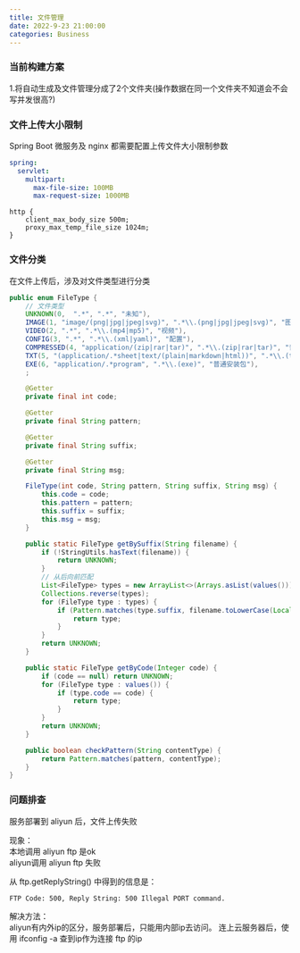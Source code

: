 ```yaml
---
title: 文件管理
date: 2022-9-23 21:00:00
categories: Business
---
```

### 当前构建方案
1.将自动生成及文件管理分成了2个文件夹(操作数据在同一个文件夹不知道会不会写并发很高?)

### 文件上传大小限制
Spring Boot 微服务及 nginx 都需要配置上传文件大小限制参数

```yaml
spring:
  servlet:
    multipart:
      max-file-size: 100MB
      max-request-size: 1000MB
```

```config
http {
    client_max_body_size 500m;
    proxy_max_temp_file_size 1024m;
}
```

### 文件分类
在文件上传后，涉及对文件类型进行分类

```java
public enum FileType {
    // 文件类型
    UNKNOWN(0,  ".*", ".*", "未知"),
    IMAGE(1, "image/(png|jpg|jpeg|svg)", ".*\\.(png|jpg|jpeg|svg)", "图片"),
    VIDEO(2, ".*", ".*\\.(mp4|mp5)", "视频"),
    CONFIG(3, ".*", ".*\\.(xml|yaml)", "配置"),
    COMPRESSED(4, "application/(zip|rar|tar)", ".*\\.(zip|rar|tar)", "普通压缩包"),
    TXT(5, "(application/.*sheet|text/(plain|markdown|html))", ".*\\.(txt|md|xlsx|doc|pdf|ppt|html)", "普通文本"),
    EXE(6, "application/.*program", ".*\\.(exe)", "普通安装包"),
    ;

    @Getter
    private final int code;

    @Getter
    private final String pattern;

    @Getter
    private final String suffix;

    @Getter
    private final String msg;

    FileType(int code, String pattern, String suffix, String msg) {
        this.code = code;
        this.pattern = pattern;
        this.suffix = suffix;
        this.msg = msg;
    }

    public static FileType getBySuffix(String filename) {
        if (!StringUtils.hasText(filename)) {
            return UNKNOWN;
        }
        // 从后向前匹配
        List<FileType> types = new ArrayList<>(Arrays.asList(values()));
        Collections.reverse(types);
        for (FileType type : types) {
            if (Pattern.matches(type.suffix, filename.toLowerCase(Locale.ROOT))) {
                return type;
            }
        }
        return UNKNOWN;
    }

    public static FileType getByCode(Integer code) {
        if (code == null) return UNKNOWN;
        for (FileType type : values()) {
            if (type.code == code) {
                return type;
            }
        }
        return UNKNOWN;
    }

    public boolean checkPattern(String contentType) {
        return Pattern.matches(pattern, contentType);
    }
}
```

### 问题排查

服务部署到 aliyun 后，文件上传失败

现象：  
本地调用 aliyun ftp 是ok  
aliyun调用 aliyun ftp 失败

从 ftp.getReplyString() 中得到的信息是：
```text
FTP Code: 500, Reply String: 500 Illegal PORT command.
```

解决方法：  
aliyun有内外ip的区分，服务部署后，只能用内部ip去访问。
连上云服务器后，使用 ifconfig -a 查到ip作为连接 ftp 的ip
